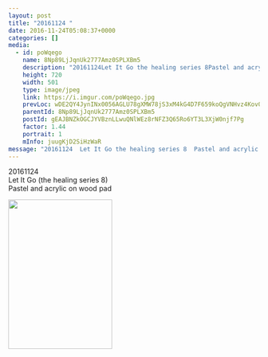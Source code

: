 ```yaml
---
layout: post
title: "20161124 " 
date: 2016-11-24T05:08:37+0000 
categories: [] 
media:
  - id: poWqego
    name: 8Np89LjJqnUk2777Amz0SPLXBm5
    description: "20161124Let It Go the healing series 8Pastel and acrylic on wood pad"   
    height: 720
    width: 501
    type: image/jpeg
    link: https://i.imgur.com/poWqego.jpg
    prevLoc: wDE2QY4JynINx0056AGLU78gXMW78jS3xM4kG4D7F659koQgVNHvz4Kov0vGf14ExLwZRMiAm0OkqMg2Sl3MQpnpKJcRzJGKXQNMh4qMyKv50js6W9yKQpV7UxwrmwRWLASznWz5GBl6ugnNXyqWYDh7n9qgWpMpcnyg1nOA5DFXyy9vAG5rs5JngOOqB4HRO24PK9N3u08DKqoGrxiEDwXPNOMqcwR3AYr5gkurgAAlnY53fVnY1lEn2Gtpl52oEggWhkZ
    parentId: 8Np89LjJqnUk2777Amz0SPLXBm5
    postId: gEAJBNZkOGCJYVBznLLwuQNlWEz8rNFZ3Q65Ro6YT3L3XjW0njf7Pg
    factor: 1.44
    portrait: 1
    mInfo: juugKjD2SiHzWaR
message: "20161124  Let It Go the healing series 8  Pastel and acrylic on wood pad"
---
```


20161124  
Let It Go (the healing series 8)  
Pastel and acrylic on wood pad


[//]: #media:  
<a href="https://i.imgur.com/poWqego.jpg"><img src="https://i.imgur.com/poWqego.jpg" height="300" width="208" /></a> 
 
